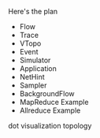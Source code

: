 Here's the plan

- Flow
- Trace
- VTopo
- Event
- Simulator
- Application
- NetHint
- Sampler
- BackgroundFlow
- MapReduce Example
- Allreduce Example

dot visualization topology
